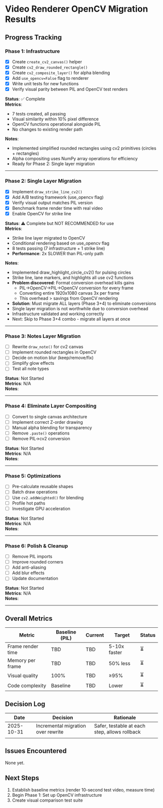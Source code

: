 # Video Renderer OpenCV Migration Results

## Progress Tracking

### Phase 1: Infrastructure
- [x] Create `create_cv2_canvas()` helper
- [x] Create `cv2_draw_rounded_rectangle()` 
- [x] Create `cv2_composite_layer()` for alpha blending
- [x] Add `use_opencv=False` flag to renderer
- [x] Write unit tests for new functions
- [x] Verify visual parity between PIL and OpenCV test renders

**Status**: ✅ Complete  
**Metrics**: 
- 7 tests created, all passing
- Visual similarity within 10% pixel difference
- OpenCV functions operational alongside PIL
- No changes to existing render path

**Notes**: 
- Implemented simplified rounded rectangles using cv2 primitives (circles + rectangles)
- Alpha compositing uses NumPy array operations for efficiency
- Ready for Phase 2: Single layer migration 

---

### Phase 2: Single Layer Migration
- [x] Implement `draw_strike_line_cv2()`
- [x] Add A/B testing framework (use_opencv flag)
- [x] Verify visual output matches PIL version
- [x] Benchmark frame render time with real video
- [x] Enable OpenCV for strike line

**Status**: ⚠️ Complete but NOT RECOMMENDED for use  
**Metrics**: 
- Strike line layer migrated to OpenCV
- Conditional rendering based on use_opencv flag
- 8 tests passing (7 infrastructure + 1 strike line)
- **Performance**: 2x SLOWER than PIL-only path

**Notes**: 
- Implemented draw_highlight_circle_cv2() for pulsing circles
- Strike line, lane markers, and highlights all use cv2 functions
- **Problem discovered**: Format conversion overhead kills gains
  - PIL→OpenCV→PIL→OpenCV conversion for every frame
  - Converting entire 1920x1080 canvas 3x per frame
  - This overhead > savings from OpenCV rendering
- **Solution**: Must migrate ALL layers (Phase 3+4) to eliminate conversions
- Single layer migration is not worthwhile due to conversion overhead
- Infrastructure validated and working correctly
- Next: Skip to Phase 3+4 combo - migrate all layers at once

---

### Phase 3: Notes Layer Migration
- [ ] Rewrite `draw_note()` for cv2 canvas
- [ ] Implement rounded rectangles in OpenCV
- [ ] Decide on motion blur (keep/remove/fix)
- [ ] Simplify glow effects
- [ ] Test all note types

**Status**: Not Started  
**Metrics**: N/A  
**Notes**:

---

### Phase 4: Eliminate Layer Compositing
- [ ] Convert to single canvas architecture
- [ ] Implement correct Z-order drawing
- [ ] Manual alpha blending for transparency
- [ ] Remove `.paste()` operations
- [ ] Remove PIL→cv2 conversion

**Status**: Not Started  
**Metrics**: N/A  
**Notes**:

---

### Phase 5: Optimizations
- [ ] Pre-calculate reusable shapes
- [ ] Batch draw operations
- [ ] Use `cv2.addWeighted()` for blending
- [ ] Profile hot paths
- [ ] Investigate GPU acceleration

**Status**: Not Started  
**Metrics**: N/A  
**Notes**:

---

### Phase 6: Polish & Cleanup
- [ ] Remove PIL imports
- [ ] Improve rounded corners
- [ ] Add anti-aliasing
- [ ] Add blur effects
- [ ] Update documentation

**Status**: Not Started  
**Metrics**: N/A  
**Notes**:

---

## Overall Metrics

| Metric | Baseline (PIL) | Current | Target | Status |
|--------|---------------|---------|--------|--------|
| Frame render time | TBD | TBD | 5-10x faster | ⏳ |
| Memory per frame | TBD | TBD | 50% less | ⏳ |
| Visual quality | 100% | TBD | ≥95% | ⏳ |
| Code complexity | Baseline | TBD | Lower | ⏳ |

## Decision Log

| Date | Decision | Rationale |
|------|----------|-----------|
| 2025-10-31 | Incremental migration over rewrite | Safer, testable at each step, allows rollback |
| | | |

## Issues Encountered

None yet.

## Next Steps

1. Establish baseline metrics (render 10-second test video, measure time)
2. Begin Phase 1: Set up OpenCV infrastructure
3. Create visual comparison test suite

